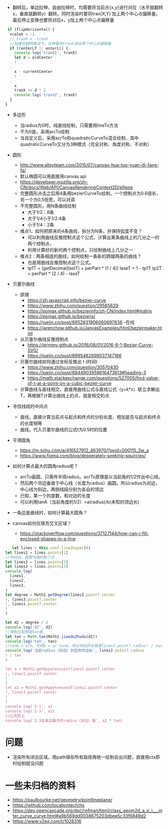 - 翻转后，单边拉伸、自由拉伸时，均需要将当前点{x,y}进行对应（水平就翻转x，垂直就翻转y）翻转。同时渲染时要将tran(X,Y)
  加上两个中心点偏移量。最后停止变换也要将对应x，y加上两个中心点偏移量

```javascript
 if (flipHorizontal) {
  scaleX = -1
  // tranX = -tranX
  //如果在翻转情况下，拉伸要将tranX减去两个中心点偏移量
  if ((enterLT || enterL)) {
    console.log('tranX1', tranX)
    let d = oldCenter
    !
  .
    x - currentCenter
    !
  .
    x
    tranX += d * 2
    console.log('tranX2', tranX)
  }
}
```

- 多边形
    - 当radius为0时，纯直线绘制，只需要用lineTo方法
    - 不为0是，采用arcTo绘制
    - 当自定义后，采用acrTo和quadraticCurveTo混合绘制，其中quadraticCurveTo又分为3种模式（完全对称、角度对称、不对称）

- 圆形
    - http://www.alloyteam.com/2015/07/canvas-hua-tuo-yuan-di-fang-fa/
    - 默认椭圆可以用直接用canvas api
    - https://developer.mozilla.org/zh-CN/docs/Web/API/CanvasRenderingContext2D/ellipse
    - 完整圆形点击之后用4条用bezierCurveTo绘制，一个控制点为0.6倍长，另一个为0.5倍宽，可以对调
    - 不完整圆形，用N条曲线绘制
        - 大于1/2：8条
        - 大于1/4小于1/2:4条
        - 小于1/4：2条
    - 难点1，如何把原来的4条曲线，拆分为N条，并保持弧度不变？
        - 可以利用曲线反推控制点这个公式，计算出某条曲线上的几分之一的两个控制点，
        - 利用计算好的新的两个控制点，只绘制曲线上几分之一
    - 难点2：两条相连的曲线，如何绘制一条新的跨越两条的曲线？
        - 也是用曲线反推控制点这个公式。
        - tp1T = (getDecimal(lastT) + perPart * (1 / 4))
          laseT = 1 - tp1T
          tp2T = perPart * (2 / 4) - laseT

- 贝塞尔曲线
    - 原理
        - https://zh.javascript.info/bezier-curve
        - https://www.zhihu.com/question/29565629
        - https://pomax.github.io/bezierinfo/zh-CN/index.html#matrix
        - https://pomax.github.io/bezierjs/
        - https://juejin.cn/post/6952831906060697636
          -在线
        - https://jarenchow.github.io/JanvasExamples/html/beziermaker.html
    - 从贝塞尔曲线反推控制点
        - https://jermmy.github.io/2016/08/01/2016-8-1-Bezier-Curve-SVG/
        - https://juejin.cn/post/6995482699037147166
    - 贝塞尔曲线如何通过坐标反推出 t (时间)
        - https://www.zhihu.com/question/30570430
        - https://juejin.cn/post/6844903958616473613#heading-3
        - https://math.stackexchange.com/questions/527005/find-value-of-t-at-a-point-on-a-cubic-bezier-curve
    - 计算曲线与直线相交，直接用曲线公式与直线公式（y=k*x）联立求解出T，再根据T计算出曲线上的点，就是相交的点

- 寻找线段的中间点
    - 直线，直接计算当前点与起点和终点的分别长度，相加是否与起点和终点的长度相等
    - 曲线，代入贝塞尔曲线的公式t为0.5时的位置

- 平滑圆角
    - https://m.sohu.com/a/416527912_463970/?pvid=000115_3w_a
    - https://www.figma.com/blog/desperately-seeking-squircles/

- 如何计算点最大的圆角radius呢？
    - arcTo画圆，只需传半径radius。acrTo原理是以当前角的1/2作出中心线，
    - 然后两个邻边垂直于中心线（长度为radius）画圆。所以radius为对边，中心线为斜边，两侧线段分别为各自的领边
    - 已知，某一个的度数，和对边的长度
    - 可以利用tanA（当前角度的1/2）=a(radius)/b(未知的领边长)
- 一条边是曲线时，如何计算最大圆角？
- canvas如何仅填充交叉区域？
  - https://stackoverflow.com/questions/37127144/how-can-i-fill-enclosed-shapes-in-a-line

```js
   let lines = this.conf.lineShapes[0]
let lines1 = lines.points[1]
//中间点，既要作圆的那个点
let lines2 = lines.points[2]
let lines3 = lines.points[3]
console.log(
  lines1,
  lines2,
  lines3,
)
let degree = Math2.getDegree(lines2.point?.center
!, lines3.point?.center
!, lines1.point?.center
!
)

let d2 = degree / 2
console.log('d2', d2)
//得到已知角度tan值
let tan = Math.tan(Math2.jiaodu2hudu(d2))
console.log('tan', tan)
//tanA = a/b。可知b = a/ tanA。所以领边的长就是lines2.point?.radius! / tan
console.log('当前radius（对边）对应的邻边长', lines2.point?.radius
! / tan
)

let a = Math2.getHypotenuse2(lines2.point?.center
!, lines1.point?.center
!
)
let a2 = Math2.getHypotenuse2(lines2.point?.center
!, lines3.point?.center
!
)
console.log('2-1', a)
console.log('2-3', a2)
//公共同上
console.log('2-3这条边最大的radius（对边）值', a2 * tan)
```
# 问题
- 渲染所有闭合区域，用path保存所有路径再统一绘制会出问题，直接用ctx即时绘制就没问题

# 一些未归档的资料
- https://paulbourke.net/geometry/pointlineplane/
- https://github.com/locationtech/jts
- https://dev.opencascade.org/doc/refman/html/class_geom2d_a_p_i___inter_curve_curve.html#a9b569dd0038675203dbee5c33f6849d2
- https://www.v2ex.com/t/1028316